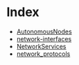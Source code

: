# Index

- [AutonomousNodes](<AutonomousNodes.md>)
- [network-interfaces](<network-interfaces.md>)
- [NetworkServices](<NetworkServices.md>)
- [network_protocols](<network_protocols.md>)
